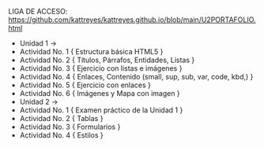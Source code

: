 LIGA DE ACCESO: https://github.com/kattreyes/kattreyes.github.io/blob/main/U2PORTAFOLIO.html

* Unidad 1 →
* Actividad No. 1 { Estructura básica HTML5 }
* Actividad No. 2 { Títulos, Párrafos, Entidades, Listas }
* Actividad No. 3 { Ejercicio con listas e imágenes }
* Actividad No. 4 { Enlaces, Contenido (small, sup, sub, var, code, kbd,) }
* Actividad No. 5 { Ejercicio con enlaces }
* Actividad No. 6 { Imágenes y Mapa con imagen }
* Unidad 2 →
* Actividad No. 1 { Examen práctico de la Unidad 1 }
* Actividad No. 2 { Tablas }
* Actividad No. 3 { Formularios }
* Actividad No. 4 { Estilos }

